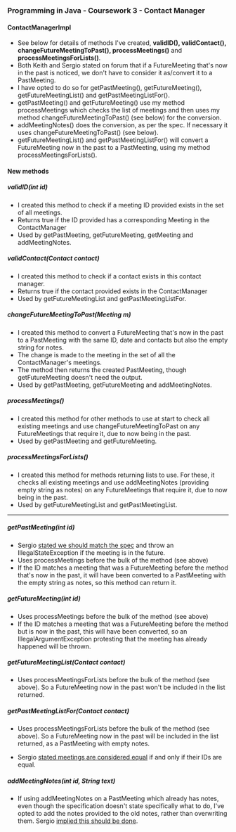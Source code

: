 ### Programming in Java - Coursework 3 - Contact Manager
#### ContactManagerImpl
* See below for details of methods I've created, **validID(), validContact(), changeFutureMeetingToPast(), processMeetings()** and **processMeetingsForLists()**.
* Both Keith and Sergio stated on forum that if a FutureMeeting that's now in the past is noticed, we don't have to consider it as/convert it to a PastMeeting.
* I have opted to do so for getPastMeeting(), getFutureMeeting(), getFutureMeetingList() and getPastMeetingListFor().
* getPastMeeting() and getFutureMeeting() use my method processMeetings which checks the list of meetings and then uses my method changeFutureMeetingToPast() (see below) for the conversion.
* addMeetingNotes() does the conversion, as per the spec. If necessary it uses changeFutureMeetingToPast() (see below).
* getFutureMeetingList() and getPastMeetingListFor() will convert a FutureMeeting now in the past to a PastMeeting, using my method processMeetingsForLists().

#### New methods
##### validID(int id)
* I created this method to check if a meeting ID provided exists in the set of all meetings.
* Returns true if the ID provided has a corresponding Meeting in the ContactManager
* Used by getPastMeeting, getFutureMeeting, getMeeting and addMeetingNotes.

##### validContact(Contact contact)
* I created this method to check if a contact exists in this contact manager.
* Returns true if the contact provided exists in the ContactManager
* Used by getFutureMeetingList and getPastMeetingListFor.

##### changeFutureMeetingToPast(Meeting m)
* I created this method to convert a FutureMeeting that's now in the past to a PastMeeting with the same ID, date and contacts but also the empty string for notes.
* The change is made to the meeting in the set of all the ContactManager's meetings.
* The method then returns the created PastMeeting, though getFutureMeeting doesn't need the output.
* Used by getPastMeeting, getFutureMeeting and addMeetingNotes.

##### processMeetings()
* I created this method for other methods to use at start to check all existing meetings and use changeFutureMeetingToPast on any FutureMeetings that require it, due to now being in the past.
* Used by getPastMeeting and getFutureMeeting.

##### processMeetingsForLists()
* I created this method for methods returning lists to use. For these, it checks all existing meetings and use addMeetingNotes (providing empty string as notes) on any FutureMeetings that require it, due to now being in the past.
* Used by getFutureMeetingList and getPastMeetingList.

--------------

##### getPastMeeting(int id)
* Sergio [stated we should match the spec](https://moodle.bbk.ac.uk/mod/forum/discuss.php?d=47881) and throw an IllegalStateException if the meeting is in the future.
* Uses processMeetings before the bulk of the method (see above)
* If the ID matches a meeting that was a FutureMeeting before the method that's now in the past, it will have been converted to a PastMeeting with the empty string as notes, so this method can return it.

##### getFutureMeeting(int id)
* Uses processMeetings before the bulk of the method (see above)
* If the ID matches a meeting that was a FutureMeeting before the method but is now in the past, this will have been converted, so an IllegalArgumentException protesting that the meeting has already happened will be thrown.

##### getFutureMeetingList(Contact contact)
* Uses processMeetingsForLists before the bulk of the method (see above). So a FutureMeeting now in the past won't be included in the list returned.

##### getPastMeetingListFor(Contact contact)
* Uses processMeetingsForLists before the bulk of the method (see above). So a FutureMeeting now in the past will be included in the list returned, as a PastMeeting with empty notes.

* Sergio [stated meetings are considered equal](https://moodle.bbk.ac.uk/mod/forum/discuss.php?d=53251) if and only if their IDs are equal.

##### addMeetingNotes(int id, String text)
* If using addMeetingNotes on a PastMeeting which already has notes, even though the specification doesn't state specifically what to do, I've opted to add the notes provided to the old notes, rather than overwriting them. Sergio [implied this should be done](https://moodle.bbk.ac.uk/mod/forum/discuss.php?d=47554).